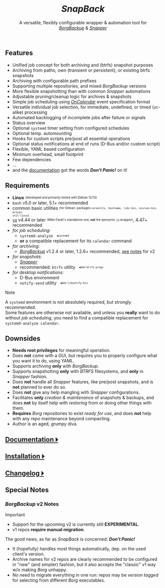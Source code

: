 <br/>
<h1 align="center"><em>SnapBack</em></h1>
<p align="center">
A versatile, flexibly configurable wrapper & automation tool for<br/>
<a href="https://www.borgbackup.org/"><em>BorgBackup</em></a> &
<a href="https://github.com/openSUSE/snapper"><em>Snapper</em></a>
</p>
<br/>

## Features
- Unified job concept for both archiving and (btrfs) snapshot purposes
- Archiving from paths, own (transient or persistent), or existing btrfs snapshots
- Archiving with configurable path prefixes
- Supporting multiple repositories, and mixed *BorgBackup* versions
- More flexible snapshotting than with common *Snapper* automations
- Adjustable pruning/cleanup logic for archives & snapshots
- Simple job scheduling using *[OnCalendar](https://www.freedesktop.org/software/systemd/man/252/systemd.time.html)* event specification format
- Versatile individual job selection, for immediate, undefined, or timed (`at`-alike) processing
- Automated backlogging of incomplete jobs after failure or signals
- Status overview
- Optional `systemd` timer setting from configured schedules
- Optional temp. automounting
- Hooks for custom scripts pre/post all essential operations
- Optional status notifications at end of runs (D-Bus and/or custom script)
- Flexible, YAML based configuration
- Minimum overhead, small footprint
- Few dependencies
- ...
- and the [documentation](docs) got the words ***Don't Panic!*** on it!

## Requirements
- **Linux** <sub><sup>(developed and primarily tested with Debian 12/13)</sup></sub>
- `bash` v5.0 or later, 5.1+ recommended
- common basic utilities <sub><sup>(for Debian: packages <code>coreutils, hostname, libc-bin, ncurses-bin, procps, util-linux</code>)</sup></sub>
- [`yq`](https://github.com/mikefarah/yq/) v4.44 or later <sub><sup>(Mike Farah's standalone one, <b>not</b> the eponymic <code>jq</code> wrapper)</sup></sub>, 4.47+ recommended
- *for job scheduling:*
  - `systemd-analyze` &nbsp;&nbsp;<sub><sup><code>◀systemd</code></sup></sub>
  - **or** a compatible replacement for its `calendar` command
- *for archiving*:
  - [*BorgBackup*](https://www.borgbackup.org/) v1.2.4 or later, 1.2.6+ recommended, [see notes](#borgbackup-v2-notes) for v2
- *for snapshots:*
  - [*Snapper*](https://github.com/openSUSE/snapper)
  - recommended: `btrfs` utility &nbsp;&nbsp;<sub><sup><code>◀deb:btrfs-progs</code></sup></sub>
- *for desktop notifications:*
  - D-Bus environment
  - `notify-send` utility &nbsp;&nbsp;<sub><sup><code>◀deb:libnotify-bin</code></sup></sub>

>[!NOTE]
>A `systemd` environment is not absolutely required, but strongly recommended.  
>Some features are otherwise not available, and unless you **really** want to do without *job scheduling*,
you need to find a compatible replacement for `systemd-analyze calendar`.

## Downsides
- **Needs root privileges** for meaningful operation.
- Does **not** come with a GUI, but requires you to properly configure what you want it to do, using YAML.
- Supports archiving **only** with *BorgBackup*.
- Supports snapshotting **only** with *BTRFS* filesystems, and **only** in *Snapper* fashion.
- Does **not** handle all *Snapper* features, like pre/post snapshots, and is **not** planned to ever do so.
- Does **not** give any help mangling with *Snapper* configurations.
- Facilitates **only** *creation & maintenance* of snapshots & backups, and does **not** by itself help with *restoring* from or doing other things with them.
- **Requires** *Borg* repositories to exist *ready for use*, and does **not** help with any repo maintenance beyond compacting.
- Author is an aged, grumpy diva.

## [Documentation 🞂](docs)

## [Installation 🞂](docs/INSTALL.md)

## [Changelog 🞂](docs/CHANGELOG.md)

## Special Notes

### *BorgBackup* v2 Notes

>[!IMPORTANT]
>- Support for the upcoming v2 is currently still **EXPERIMENTAL**.
>- v1 repos **require manual migration**.

The good news, as far as *SnapBack* is concerned: ***Don't Panic!***

- It (hopefully) handles most things automatically, dep. on the used client's version.
- Archive names for v2 repos are clearly recommended to be configured in "new" (and simpler) fashion, but it also accepts
the "classic" v1 way w/o making *Borg* unhappy.
- No need to migrate everything in one run: repos may be *version tagged* for selecting from different *Borg* executables.

